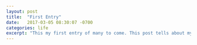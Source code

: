```yaml
---
layout: post
title:  "First Entry"
date:   2017-03-05 08:30:07 -0700
categories: life
excerpt: "This my first entry of many to come. This post tells about myself, who I am, and why this blog exits."
---
```

